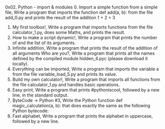 0x02. Python - import & modules
0. Import a simple function from a simple file, Write a program that imports the function def add(a, b): from the file add_0.py and prints the result of the addition 1 + 2 = 3
1. My first toolbox!, Write a program that imports functions from the file calculator_1.py, does some Maths, and prints the result.
2. How to make a script dynamic!, Write a program that prints the number of and the list of its arguments.
3. Infinite addition, Write a program that prints the result of the addition of all arguments
Who are you?, Write a program that prints all the names defined by the compiled module hidden_4.pyc (please download it locally).
5. Everything can be imported, Write a program that imports the variable a from the file variable_load_5.py and prints its value.
6. Build my own calculator!, Write a program that imports all functions from the file calculator_1.py and handles basic operations.
7. Easy print, Write a program that prints #pythoniscool, followed by a new line, in the standard output.
8. ByteCode -> Python #3, Write the Python function def magic_calculation(a, b): that does exactly the same as the following Python bytecode:
9. Fast alphabet, Write a program that prints the alphabet in uppercase, followed by a new line.
